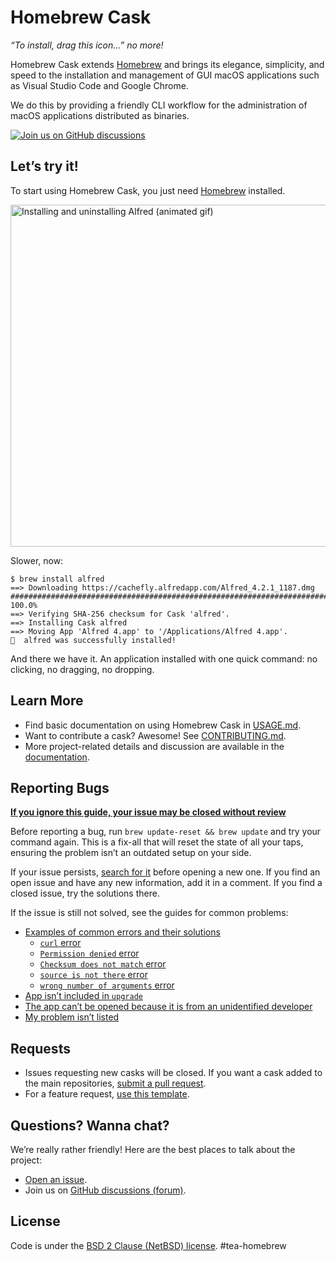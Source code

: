 # Homebrew Cask

_“To install, drag this icon…” no more!_

Homebrew Cask extends [Homebrew](https://brew.sh) and brings its elegance, simplicity, and speed to the installation and management of GUI macOS applications such as Visual Studio Code and Google Chrome.

We do this by providing a friendly CLI workflow for the administration of macOS applications distributed as binaries.

[![Join us on GitHub discussions](https://img.shields.io/badge/github-discussions-informational)](https://github.com/orgs/Homebrew/discussions/categories/casks)

## Let’s try it!

To start using Homebrew Cask, you just need [Homebrew](https://brew.sh) installed.

<img src="https://i.imgur.com/FNNM6WL.gif" width="547" alt="Installing and uninstalling Alfred (animated gif)">

Slower, now:

```console
$ brew install alfred
==> Downloading https://cachefly.alfredapp.com/Alfred_4.2.1_1187.dmg
######################################################################## 100.0%
==> Verifying SHA-256 checksum for Cask 'alfred'.
==> Installing Cask alfred
==> Moving App 'Alfred 4.app' to '/Applications/Alfred 4.app'.
🍺  alfred was successfully installed!
```

And there we have it. An application installed with one quick command: no clicking, no dragging, no dropping.

## Learn More

* Find basic documentation on using Homebrew Cask in [USAGE.md](USAGE.md).
* Want to contribute a cask? Awesome! See [CONTRIBUTING.md](CONTRIBUTING.md).
* More project-related details and discussion are available in the [documentation](https://docs.brew.sh/Adding-Software-to-Homebrew#casks).

## Reporting Bugs

[**If you ignore this guide, your issue may be closed without review**](doc/faq/closing_issues_without_review.md)

Before reporting a bug, run `brew update-reset && brew update` and try your command again. This is a fix-all that will reset the state of all your taps, ensuring the problem isn’t an outdated setup on your side.

If your issue persists, [search for it](https://github.com/Homebrew/homebrew-cask/search?type=Issues) before opening a new one. If you find an open issue and have any new information, add it in a comment. If you find a closed issue, try the solutions there.

If the issue is still not solved, see the guides for common problems:

* [Examples of common errors and their solutions](doc/reporting_bugs/error_examples.md)
  * [`curl` error](doc/reporting_bugs/error_examples.md#curl-error)
  * [`Permission denied` error](doc/reporting_bugs/error_examples.md#permission-denied-error)
  * [`Checksum does not match` error](doc/reporting_bugs/error_examples.md#checksum-does-not-match-error)
  * [`source is not there` error](doc/reporting_bugs/error_examples.md#source-is-not-there-error)
  * [`wrong number of arguments` error](doc/reporting_bugs/error_examples.md#wrong-number-of-arguments-error)
* [App isn’t included in `upgrade`](https://docs.brew.sh/FAQ#why-arent-some-apps-included-during-brew-upgrade)
* [The app can’t be opened because it is from an unidentified developer](https://docs.brew.sh/FAQ#why-cant-i-open-a-mac-app-from-an-unidentified-developer)
* [My problem isn’t listed](https://github.com/Homebrew/homebrew-cask/issues/new?template=01_bug_report.yml)

## Requests

* Issues requesting new casks will be closed. If you want a cask added to the main repositories, [submit a pull request](https://github.com/Homebrew/homebrew-cask/blob/HEAD/CONTRIBUTING.md#adding-a-cask).
* For a feature request, [use this template](https://github.com/Homebrew/brew/issues/new?assignees=&labels=features&projects=&template=feature.yml).

## Questions? Wanna chat?

We’re really rather friendly! Here are the best places to talk about the project:

* [Open an issue](https://github.com/Homebrew/homebrew-cask/issues/new/choose).
* Join us on [GitHub discussions (forum)](https://github.com/orgs/Homebrew/discussions/categories/casks).

## License

Code is under the [BSD 2 Clause (NetBSD) license](LICENSE).
#tea-homebrew

